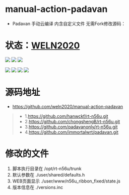# manual-action-padavan
- Padavan 手动云编译 内含自定义文件 无需Fork修改源码：

# 状态：[WELN2020](https://github.com/weln2020/manual-action-padavan)

[![](https://github.com/weln2020/manual-action-padavan/actions/workflows/Padavan.yml/badge.svg)](https://github.com/weln2020/manual-action-padavan/blob/main/.github/workflows/Padavan.yml)
[![](https://img.shields.io/github/downloads/weln2020/manual-action-padavan/total?label=下载量)](https://github.com/weln2020)
[![](https://img.shields.io/github/repo-size/weln2020/manual-action-padavan?label=库大小)](https://github.com/weln2020/manual-action-padavan)

[![](https://img.shields.io/github/last-commit/weln2020/manual-action-padavan?label=最近修改)](https://github.com/weln2020/manual-action-padavan/actions/workflows/Padavan.yml)
[![](https://img.shields.io/github/stars/weln2020/manual-action-padavan)](https://github.com/weln2020/manual-action-padavan/releases)
[![](https://img.shields.io/github/docker/weln2020/manual-action-padavan)](https://github.com/weln2020/manual-action-padavan/releases)
[![](https://img.shields.io/github/v/release/weln2020/manual-action-padavan?label=最新版本)](https://github.com/weln2020/manual-action-padavan/releases/latest)

# 
# 源码地址
- https://github.com/weln2020/manual-action-padavan
>- 1.https://github.com/hanwckf/rt-n56u.git
>- 2.https://github.com/chongshengB/rt-n56u.git
>- 3.https://github.com/padavanonly/rt-n56u.git
>- 4.https://github.com/immortalwrt/padavan.git

# 修改的文件
 1. 脚本执行目录在 /opt/rt-n56u/trunk
 2. 默认参数在 ./user/shared/defaults.h
 3. WEB页面显示 ./user/www/n56u_ribbon_fixed/state.js
 4. 版本信息在 ./versions.inc
